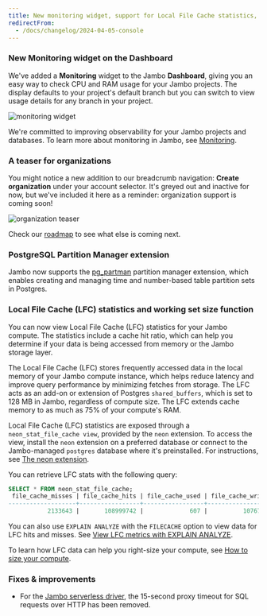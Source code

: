 ```yaml
---
title: New monitoring widget, support for Local File Cache statistics, plus a teaser for upcoming Organization features
redirectFrom:
  - /docs/changelog/2024-04-05-console
---
```


### New Monitoring widget on the Dashboard

We've added a **Monitoring** widget to the Jambo **Dashboard**, giving you an easy way to check CPU and RAM usage for your Jambo projects. The display defaults to your project's default branch but you can switch to view usage details for any branch in your project.

![monitoring widget](/docs/relnotes/monitoring_widget.png 'no-border')

We're committed to improving observability for your Jambo projects and databases. To learn more about monitoring in Jambo, see [Monitoring](/docs/introduction/monitoring).

### A teaser for organizations

You might notice a new addition to our breadcrumb navigation: **Create organization** under your account selector. It's greyed out and inactive for now, but we've included it here as a reminder: organization support is coming soon!

![organization teaser](/docs/relnotes/org_teaser.png 'no-border')

Check our [roadmap](/docs/introduction/roadmap) to see what else is coming next.

### PostgreSQL Partition Manager extension

Jambo now supports the [pg_partman](/docs/extensions/pg_partman) partition manager extension, which enables creating and managing time and number-based table partition sets in Postgres.

### Local File Cache (LFC) statistics and working set size function

You can now view Local File Cache (LFC) statistics for your Jambo compute. The statistics include a cache hit ratio, which can help you determine if your data is being accessed from memory or the Jambo storage layer.

The Local File Cache (LFC) stores frequently accessed data in the local memory of your Jambo compute instance, which helps reduce latency and improve query performance by minimizing fetches from storage. The LFC acts as an add-on or extension of Postgres `shared_buffers`, which is set to 128 MB in Jambo, regardless of compute size. The LFC extends cache memory to as much as 75% of your compute's RAM.

Local File Cache (LFC) statistics are exposed through a `neon_stat_file_cache view`, provided by the `neon` extension. To access the view, install the `neon` extension on a preferred database or connect to the Jambo-managed `postgres` database where it's preinstalled. For instructions, see [The neon extension](/docs/extensions/neon).

You can retrieve LFC stats with the following query:

```sql
SELECT * FROM neon_stat_file_cache;
 file_cache_misses | file_cache_hits | file_cache_used | file_cache_writes | file_cache_hit_ratio
-------------------+-----------------+-----------------+-------------------+----------------------
           2133643 |       108999742 |             607 |          10767410 |                98.08
```

You can also use `EXPLAIN ANALYZE` with the `FILECACHE` option to view data for LFC hits and misses. See [View LFC metrics with EXPLAIN ANALYZE](/docs/extensions/neon#view-lfc-metrics-with-explain-analyze).

To learn how LFC data can help you right-size your compute, see [How to size your compute](/docs/manage/endpoints#how-to-size-your-compute).

### Fixes & improvements

- For the [Jambo serverless driver](/docs/serverless/serverless-driver), the 15-second proxy timeout for SQL requests over HTTP has been removed.
